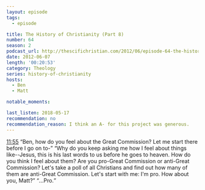 ```yaml
---
layout: episode
tags:
  - episode

title: The History of Christianity (Part 8)
number: 64
season: 2
podcast_url: http://thescifichristian.com/2012/06/episode-64-the-history-of-christianity-part-8/
date: 2012-06-07
length: '00:20:53'
category: Theology
series: history-of-christianity
hosts:
  - Ben
  - Matt

notable_moments:

last_listen: 2018-05-17
recommendation: no
recommendation_reason: I think an A- for this project was generous. 
---
```


<div class="quote">
  <a class="timestamp tag is-medium is-rounded is-primary" href="http://thescifichristian.com/2012/06/episode-64-the-history-of-christianity-part-8/#t=11:55">11:55</a>
  <q class="matt">Ben, how do you feel about the Great Commission? Let me start there before I go on to-</q>  
  <q class="ben">Why do you keep asking me how I feel about things like--Jesus, this is his last words to us before he goes to heaven. How do you think I feel about them? Are you pro-Great Commission or anti-Great Commission? Let's take a poll of all Christians and find out how many of them are anti-Great Commission. Let's start with me: I'm pro. How about you, Matt?</q>
  <q class="matt">...Pro.</q>
</div>